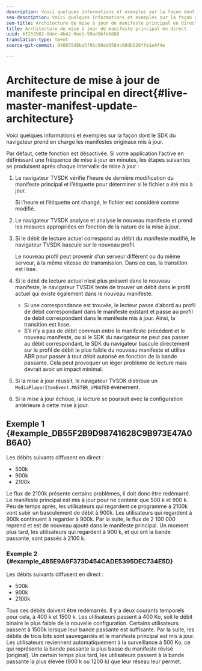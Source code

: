 ```yaml
---
description: Voici quelques informations et exemples sur la façon dont le SDK du navigateur prend en charge les manifestes originaux mis à jour.
seo-description: Voici quelques informations et exemples sur la façon dont le SDK du navigateur prend en charge les manifestes originaux mis à jour.
seo-title: Architecture de mise à jour de manifeste principal en direct
title: Architecture de mise à jour de manifeste principal en direct
uuid: 6f253502-8dec-4b42-9ee1-99ad9bfd6080
translation-type: tm+mt
source-git-commit: 040655d8ba5f91c98ed0584c08db226ffe1e0f4e

---
```



# Architecture de mise à jour de manifeste principal en direct{#live-master-manifest-update-architecture}

Voici quelques informations et exemples sur la façon dont le SDK du navigateur prend en charge les manifestes originaux mis à jour.

Par défaut, cette fonction est désactivée. Si votre application l’active en définissant une fréquence de mise à jour en minutes, les étapes suivantes se produisent après chaque intervalle de mise à jour :

1. Le navigateur TVSDK vérifie l’heure de dernière modification du manifeste principal et l’étiquette pour déterminer si le fichier a été mis à jour.

   Si l’heure et l’étiquette ont changé, le fichier est considéré comme modifié.
1. Le navigateur TVSDK analyse et analyse le nouveau manifeste et prend les mesures appropriées en fonction de la nature de la mise à jour.
1. Si le débit de lecture actuel correspond au débit du manifeste modifié, le navigateur TVSDK bascule sur le nouveau profil.

   Le nouveau profil peut provenir d’un serveur différent ou du même serveur, à la même vitesse de transmission. Dans ce cas, la transition est lisse.
1. Si le débit de lecture actuel n’est plus présent dans le nouveau manifeste, le navigateur TVSDK tente de trouver un débit dans le profil actuel qui existe également dans le nouveau manifeste.

   * Si une correspondance est trouvée, le lecteur passe d’abord au profil de débit correspondant dans le manifeste existant et passe au profil de débit correspondant dans le manifeste mis à jour. Ainsi, la transition est lisse.
   * S’il n’y a pas de débit commun entre le manifeste précédent et le nouveau manifeste, ou si le SDK du navigateur ne peut pas passer au débit correspondant, le SDK du navigateur bascule directement sur le profil de débit le plus faible du nouveau manifeste et utilise ABR pour passer à tout débit autorisé en fonction de la bande passante. Cela peut provoquer un léger problème de lecture mais devrait avoir un impact minimal.

1. Si la mise à jour réussit, le navigateur TVSDK distribue un `MediaPlayerItemEvent.MASTER_UPDATED` événement.
1. Si la mise à jour échoue, la lecture se poursuit avec la configuration antérieure à cette mise à jour.

## Exemple 1 {#example_DB55F2B9D98741628C9B973E47A0B6A0}

Les débits suivants diffusent en direct :

* 500k
* 900k
* 2100k

Le flux de 2100k présente certains problèmes, il doit donc être redémarré. Le manifeste principal est mis à jour pour ne contenir que 500 k et 900 k. Peu de temps après, les utilisateurs qui regardent ce programme à 2100k vont subir un basculement de débit à 900k. Les utilisateurs qui regardent à 900k continuent à regarder à 900k. Par la suite, le flux de 2 100 000 reprend et est de nouveau ajouté dans le manifeste principal. Un moment plus tard, les utilisateurs qui regardent à 900 k, et qui ont la bande passante, sont passés à 2100 k.

### Exemple 2 {#example_485E9A9F373D454CADE5395DEC734E5D}

Les débits suivants diffusent en direct :

* 500k
* 900k
* 2100k

Tous ces débits doivent être redémarrés. Il y a deux courants temporels pour cela, à 400 k et 1500 k. Les utilisateurs passent à 400 Ko, soit le débit binaire le plus faible de la nouvelle configuration. Certains utilisateurs passent à 1500k lorsque leur bande passante est suffisante. Par la suite, les débits de trois bits sont sauvegardés et le manifeste principal est mis à jour. Les utilisateurs reviennent automatiquement à la surveillance à 500 Ko, ce qui représente la bande passante la plus basse du manifeste révisé (original). Un certain temps plus tard, les utilisateurs passent à la bande passante la plus élevée (900 k ou 1200 k) que leur réseau leur permet.

<!-- 

WRITER: Add relref to api/psdk/asdoc-dhls_1.4/com/adobe/mediacore/events/MediaPlayerItemEvent.html#MASTER_UPDATED

 -->

